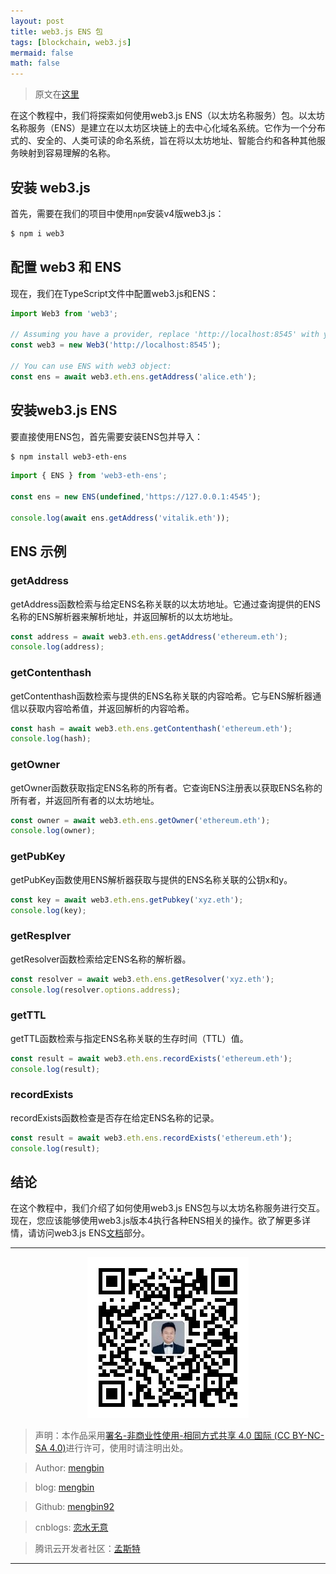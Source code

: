 ```yaml
---
layout: post
title: web3.js ENS 包 
tags: [blockchain, web3.js]
mermaid: false
math: false
---  
```


> 原文在[这里](https://docs.web3js.org/guides/ens/)

在这个教程中，我们将探索如何使用web3.js ENS（以太坊名称服务）包。以太坊名称服务（ENS）是建立在以太坊区块链上的去中心化域名系统。它作为一个分布式的、安全的、人类可读的命名系统，旨在将以太坊地址、智能合约和各种其他服务映射到容易理解的名称。  

## 安装 web3.js

首先，需要在我们的项目中使用`npm`安装v4版web3.js：  

```bash
$ npm i web3
```  

## 配置 web3 和 ENS

现在，我们在TypeScript文件中配置web3.js和ENS：

```typescript
import Web3 from 'web3';

// Assuming you have a provider, replace 'http://localhost:8545' with your Web3 provider
const web3 = new Web3('http://localhost:8545');

// You can use ENS with web3 object:
const ens = await web3.eth.ens.getAddress('alice.eth');
```

## 安装web3.js ENS 

要直接使用ENS包，首先需要安装ENS包并导入：  

```bash
$ npm install web3-eth-ens
```  

```typescript
import { ENS } from 'web3-eth-ens';

const ens = new ENS(undefined,'https://127.0.0.1:4545');

console.log(await ens.getAddress('vitalik.eth'));
```  

## ENS 示例

### getAddress

getAddress函数检索与给定ENS名称关联的以太坊地址。它通过查询提供的ENS名称的ENS解析器来解析地址，并返回解析的以太坊地址。  

```typescript
const address = await web3.eth.ens.getAddress('ethereum.eth');
console.log(address);
```

### getContenthash

getContenthash函数检索与提供的ENS名称关联的内容哈希。它与ENS解析器通信以获取内容哈希值，并返回解析的内容哈希。  

```typescript
const hash = await web3.eth.ens.getContenthash('ethereum.eth');
console.log(hash);
```  

### getOwner

getOwner函数获取指定ENS名称的所有者。它查询ENS注册表以获取ENS名称的所有者，并返回所有者的以太坊地址。  

```typescript
const owner = await web3.eth.ens.getOwner('ethereum.eth');
console.log(owner);
```  

### getPubKey

getPubKey函数使用ENS解析器获取与提供的ENS名称关联的公钥x和y。  

```typescript
const key = await web3.eth.ens.getPubkey('xyz.eth');
console.log(key);
```

### getResplver

getResolver函数检索给定ENS名称的解析器。  

```typescript
const resolver = await web3.eth.ens.getResolver('xyz.eth');
console.log(resolver.options.address);
```  

### getTTL

getTTL函数检索与指定ENS名称关联的生存时间（TTL）值。  

```typescript
const result = await web3.eth.ens.recordExists('ethereum.eth');
console.log(result);
```  

### recordExists

recordExists函数检查是否存在给定ENS名称的记录。

```typescript
const result = await web3.eth.ens.recordExists('ethereum.eth');
console.log(result);
```  

## 结论

在这个教程中，我们介绍了如何使用web3.js ENS包与以太坊名称服务进行交互。现在，您应该能够使用web3.js版本4执行各种ENS相关的操作。欲了解更多详情，请访问web3.js ENS[文档](https://docs.web3js.org/libdocs/ENS)部分。

---

<div align="center">
  <img src="../img/qrcode_wechat.jpg" alt="孟斯特">
</div>

> 声明：本作品采用[署名-非商业性使用-相同方式共享 4.0 国际 (CC BY-NC-SA 4.0)](https://creativecommons.org/licenses/by-nc-sa/4.0/deed.zh)进行许可，使用时请注明出处。  

> Author: [mengbin](mengbin1992@outlook.com)  

> blog: [mengbin](https://mengbin.top)  

> Github: [mengbin92](https://mengbin92.github.io/)  

> cnblogs: [恋水无意](https://www.cnblogs.com/lianshuiwuyi/)  

> 腾讯云开发者社区：[孟斯特](https://cloud.tencent.com/developer/user/6649301)  

---
